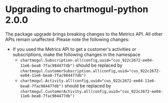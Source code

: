 # Upgrading to chartmogul-python 2.0.0

The package upgrade brings breaking changes to the Metrics API. All other APIs remain unaffected. Please note the following changes:

* If you used the Metrics API to get a customer's activities or subscriptions, make the following changes in the namespace
  - `chartmogul.Subscription.all(config,uuid="cus_922c2672-ee04-11e6-bea8-7fac984477db")` should be replaced by `chartmogul.CustomerSubscription.all(config,uuid="cus_922c2672-ee04-11e6-bea8-7fac984477db")`
  - `chartmogul.Activity.all(config,uuid="cus_922c2672-ee04-11e6-bea8-7fac984477db")` should be replaced by `chartmogul.CustomerActivity.all(config,uuid="cus_922c2672-ee04-11e6-bea8-7fac984477db")`


